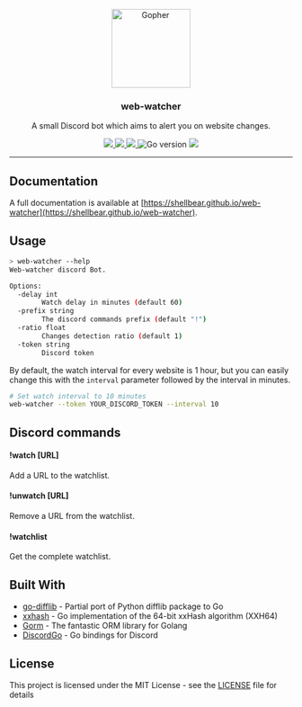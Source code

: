 <p align="center">
  <img alt="Gopher" src=".github/images/gopher.png" height="140" />
  <h3 align="center">web-watcher</h3>
  <p align="center">A small Discord bot which aims to alert you on website changes.</p>
</p>

<p align="center">
  <a href="https://goreportcard.com/report/github.com/shellbear/web-watcher" alt="Go Report Card">
    <img src="https://goreportcard.com/badge/github.com/shellbear/web-watcher" />
  </a>
  <a href="https://github.com/shellbear/web-watcher/actions?query=workflow%3Alint" alt="Pipeline status">
    <img src="https://github.com/shellbear/web-watcher/workflows/lint/badge.svg" />
  </a>
  <a href="https://github.com/shellbear/web-watcher/actions?query=workflow%3A%22github+pages%22" alt="Pipeline status">
      <img src="https://github.com/shellbear/web-watcher/workflows/github%20pages/badge.svg" />
    </a>
  <img src="https://img.shields.io/github/go-mod/go-version/shellbear/web-watcher" alt="Go version" />
  <a href="https://opensource.org/licenses/MIT" alt="Go version">
    <img src="https://img.shields.io/badge/license-MIT-brightgreen.svg" />
  </a>
</p>

---

## Documentation

A full documentation is available at [https://shellbear.github.io/web-watcher](https://shellbear.github.io/web-watcher).

## Usage

```bash
> web-watcher --help
Web-watcher discord Bot.

Options:
  -delay int
        Watch delay in minutes (default 60)
  -prefix string
        The discord commands prefix (default "!")
  -ratio float
        Changes detection ratio (default 1)
  -token string
        Discord token
```

By default, the watch interval for every website is 1 hour, but you can easily change this with the `interval` parameter
followed by the interval in minutes.

```bash
# Set watch interval to 10 minutes
web-watcher --token YOUR_DISCORD_TOKEN --interval 10
```

## Discord commands

#### !watch [URL]

Add a URL to the watchlist.

#### !unwatch [URL]

Remove a URL from the watchlist.

#### !watchlist

Get the complete watchlist.

## Built With

- [go-difflib](https://github.com/pmezard/go-difflib) - Partial port of Python difflib package to Go 
- [xxhash](https://github.com/cespare/xxhash) - Go implementation of the 64-bit xxHash algorithm (XXH64)
- [Gorm](https://github.com/jinzhu/gorm) - The fantastic ORM library for Golang
- [DiscordGo](https://github.com/bwmarrin/discordgo) - Go bindings for Discord

## License

This project is licensed under the MIT License - see the [LICENSE](LICENSE) file for details